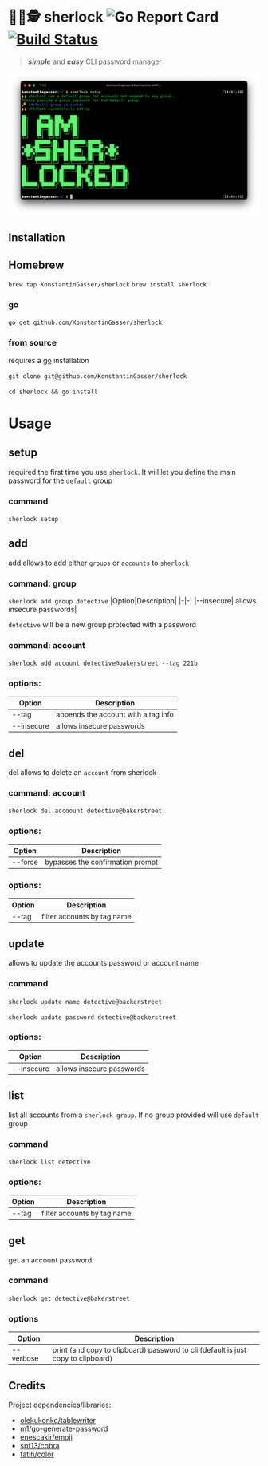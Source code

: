 # 🕵️‍♀️🕵️   sherlock ![Go Report Card](https://goreportcard.com/badge/github.com/KonstantinGasser/sherlock) [![Build Status](https://travis-ci.com/KonstantinGasser/sherlock.svg?branch=main)](https://travis-ci.com/KonstantinGasser/sherlock)

> ***simple*** and ***easy*** CLI password manager

<p align="center">
    <img src="sherlock.png">
</p>

## Installation 

## Homebrew
`brew tap KonstantinGasser/sherlock`
`brew install sherlock`

### go
`go get github.com/KonstantinGasser/sherlock`

### from source
requires a [go](https://golang.org) installation

`git clone git@github.com/KonstantinGasser/sherlock`

`cd sherlock && go install` 

# Usage

## setup
required the first time you use `sherlock`. It will let you define the main password for the `default` group

### command

`sherlock setup`

## add

add allows to add either `groups` or `accounts` to `sherlock`

### command: group

`sherlock add group detective`
|Option|Description|
|-|-|
|--insecure| allows insecure passwords|

`detective` will be a new group protected with a password

### command: account

`sherlock add account detective@bakerstreet --tag 221b`

### options:

|Option|Description|
|-|-|
|--tag | appends the account with a tag info|
|--insecure| allows insecure passwords|

## del

del allows to delete an `account` from sherlock

### command: account

`sherlock del accoount detective@bakerstreet`

### options:

|Option|Description|
|-|-|
|--force |bypasses the confirmation prompt|


### options:

Option|Description|
|-|-|
|--tag |filter accounts by tag name|

## update

allows to update the accounts password or account name

### command

`sherlock update name detective@backerstreet`

`sherlock update password detective@backerstreet`
### options:

|Option|Description|
|-|-|
|--insecure| allows insecure passwords|

## list

list all accounts from a `sherlock group`. If no group provided will use `default` group
### command

`sherlock list detective`

### options:
Option|Description|
|-|-|
|--tag |filter accounts by tag name|


## get

get an account password

### command

`sherlock get detective@bakerstreet`

### options

|Option|Description|
|-|-|
|--verbose|print (and copy to clipboard) password to cli (default is just copy to clipboard)|

## Credits

Project dependencies/libraries:

- [olekukonko/tablewriter](https://github.com/olekukonko/tablewriter)
- [m1/go-generate-password](https://github.com/m1/go-generate-password)
- [enescakir/emoji](https://github.com/enescakir/emoji)
- [spf13/cobra](https://github.com/spf13/cobra)
- [fatih/color](https://github.com/fatih/color)
